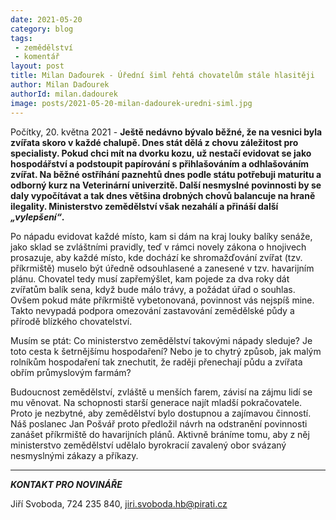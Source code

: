```yaml
---
date: 2021-05-20
category: blog
tags:
 - zemědělství
 - komentář
layout: post
title: Milan Daďourek - Úřední šiml řehtá chovatelům stále hlasitěji
author: Milan Daďourek
authorId: milan.dadourek
image: posts/2021-05-20-milan-dadourek-uredni-siml.jpg
---
```


Počítky, 20. května 2021 - **Ještě nedávno bývalo běžné, že na vesnici byla zvířata skoro v každé chalupě. Dnes stát dělá z chovu záležitost pro specialisty. Pokud chci mít na dvorku kozu, už nestačí evidovat se jako hospodářství a podstoupit papírování s přihlašováním a odhlašováním zvířat. Na běžné ostříhání paznehtů dnes podle státu potřebuji maturitu a odborný kurz na Veterinární univerzitě. Další nesmyslné povinnosti by se daly vypočítávat a tak dnes většina drobných chovů balancuje na hraně ilegality. Ministerstvo zemědělství však nezahálí a přináší další *„vylepšení“*.**

Po nápadu evidovat každé místo, kam si dám na kraj louky balíky senáže, jako sklad se zvláštními pravidly, teď v rámci novely zákona o hnojivech prosazuje, aby každé místo, kde dochází ke shromažďování zvířat (tzv. příkrmiště) muselo být úředně odsouhlasené a zanesené v tzv. havarijním plánu. Chovatel tedy musí zapřemýšlet, kam pojede za dva roky dát zvířatům balík sena, když bude málo trávy, a požádat úřad o souhlas. Ovšem pokud máte příkrmiště vybetonovaná, povinnost vás nejspíš mine. Takto nevypadá podpora omezování zastavování zemědělské půdy a přírodě blízkého chovatelství.

Musím se ptát: Co ministerstvo zemědělství takovými nápady sleduje? Je toto cesta k šetrnějšímu hospodaření? Nebo je to chytrý způsob, jak malým rolníkům hospodaření tak znechutit, že raději přenechají půdu a zvířata obřím průmyslovým farmám?

Budoucnost zemědělství, zvláště u menších farem, závisí na zájmu lidí se mu věnovat. Na schopnosti starší generace najít mladší pokračovatele. Proto je nezbytné, aby zemědělství bylo dostupnou a zajímavou činností. Náš poslanec Jan Pošvář proto předložil návrh na odstranění povinnosti zanášet příkrmiště do havarijních plánů. Aktivně bráníme tomu, aby z něj ministerstvo zemědělství udělalo byrokracií zavalený obor svázaný nesmyslnými zákazy a příkazy.

---

***KONTAKT PRO NOVINÁŘE*** 

Jiří Svoboda, 724 235 840, <jiri.svoboda.hb@pirati.cz>
